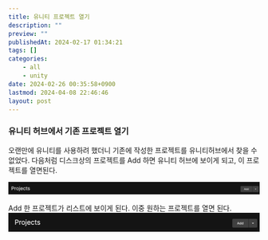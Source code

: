 ```yaml
---
title: 유니티 프로젝트 열기
description: ""
preview: ""
publishedAt: 2024-02-17 01:34:21
tags: []
categories:
    - all
    - unity
date: 2024-02-26 00:35:58+0900
lastmod: 2024-04-08 22:46:46
layout: post
---
```


### 유니티 허브에서 기존 프로젝트 열기
오랜만에 유니티를 사용하려 했더니 기존에 작성한 프로젝트를 유니티허브에서 찾을 수 없었다.
다음처럼 디스크상의 프로젝트를 Add 하면 유니티 허브에 보이게 되고, 이 프로젝트를 열면된다.

![unity_open_prj](../assets/unity_open_prj.png)


Add 한 프로젝트가 리스트에 보이게 된다. 이중 원하는 프로젝트를 열면 된다.
![unity_add_project](../assets/unity_add_project.png)
